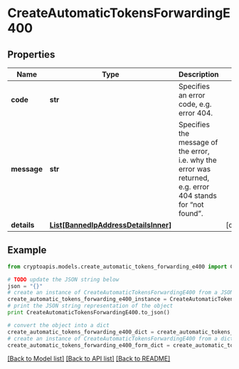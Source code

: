 # CreateAutomaticTokensForwardingE400


## Properties
Name | Type | Description | Notes
------------ | ------------- | ------------- | -------------
**code** | **str** | Specifies an error code, e.g. error 404. | 
**message** | **str** | Specifies the message of the error, i.e. why the error was returned, e.g. error 404 stands for “not found”. | 
**details** | [**List[BannedIpAddressDetailsInner]**](BannedIpAddressDetailsInner.md) |  | [optional] 

## Example

```python
from cryptoapis.models.create_automatic_tokens_forwarding_e400 import CreateAutomaticTokensForwardingE400

# TODO update the JSON string below
json = "{}"
# create an instance of CreateAutomaticTokensForwardingE400 from a JSON string
create_automatic_tokens_forwarding_e400_instance = CreateAutomaticTokensForwardingE400.from_json(json)
# print the JSON string representation of the object
print CreateAutomaticTokensForwardingE400.to_json()

# convert the object into a dict
create_automatic_tokens_forwarding_e400_dict = create_automatic_tokens_forwarding_e400_instance.to_dict()
# create an instance of CreateAutomaticTokensForwardingE400 from a dict
create_automatic_tokens_forwarding_e400_form_dict = create_automatic_tokens_forwarding_e400.from_dict(create_automatic_tokens_forwarding_e400_dict)
```
[[Back to Model list]](../README.md#documentation-for-models) [[Back to API list]](../README.md#documentation-for-api-endpoints) [[Back to README]](../README.md)


